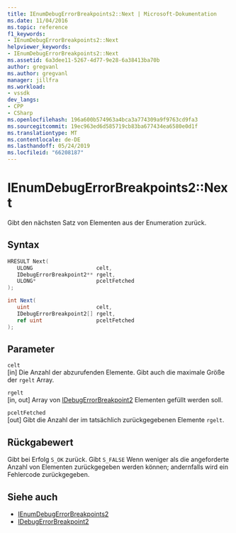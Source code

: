 ```yaml
---
title: IEnumDebugErrorBreakpoints2::Next | Microsoft-Dokumentation
ms.date: 11/04/2016
ms.topic: reference
f1_keywords:
- IEnumDebugErrorBreakpoints2::Next
helpviewer_keywords:
- IEnumDebugErrorBreakpoints2::Next
ms.assetid: 6a3dee11-5267-4d77-9e28-6a38413ba70b
author: gregvanl
ms.author: gregvanl
manager: jillfra
ms.workload:
- vssdk
dev_langs:
- CPP
- CSharp
ms.openlocfilehash: 196a600b574963a4bca3a774309a9f9763cd9fa3
ms.sourcegitcommit: 19ec963ed6d585719cb83ba677434ea6580e0d1f
ms.translationtype: MT
ms.contentlocale: de-DE
ms.lasthandoff: 05/24/2019
ms.locfileid: "66208187"
---
```

# <a name="ienumdebugerrorbreakpoints2next"></a>IEnumDebugErrorBreakpoints2::Next
Gibt den nächsten Satz von Elementen aus der Enumeration zurück.

## <a name="syntax"></a>Syntax

```cpp
HRESULT Next(
   ULONG                    celt,
   IDebugErrorBreakpoint2** rgelt,
   ULONG*                   pceltFetched
);
```

```csharp
int Next(
   uint                     celt,
   IDebugErrorBreakpoint2[] rgelt,
   ref uint                 pceltFetched
);
```

## <a name="parameters"></a>Parameter
`celt`\
[in] Die Anzahl der abzurufenden Elemente. Gibt auch die maximale Größe der `rgelt` Array.

`rgelt`\
[in, out] Array von [IDebugErrorBreakpoint2](../../../extensibility/debugger/reference/idebugerrorbreakpoint2.md) Elementen gefüllt werden soll.

`pceltFetched`\
[out] Gibt die Anzahl der im tatsächlich zurückgegebenen Elemente `rgelt`.

## <a name="return-value"></a>Rückgabewert
 Gibt bei Erfolg `S_OK` zurück. Gibt `S_FALSE` Wenn weniger als die angeforderte Anzahl von Elementen zurückgegeben werden können; andernfalls wird ein Fehlercode zurückgegeben.

## <a name="see-also"></a>Siehe auch
- [IEnumDebugErrorBreakpoints2](../../../extensibility/debugger/reference/ienumdebugerrorbreakpoints2.md)
- [IDebugErrorBreakpoint2](../../../extensibility/debugger/reference/idebugerrorbreakpoint2.md)